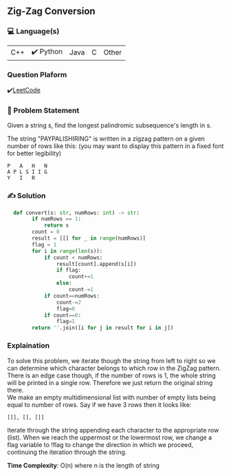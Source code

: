## Zig-Zag Conversion

### 💻 Language(s)

<table>
    <tr>
        <td> C++</td>
        <td>✔️ Python</td>
        <td> Java</td>
        <td>  C</td>
        <td>  Other</td>
    </tr>
</table>

### Question Plaform

✔️[LeetCode](https://leetcode.com/problems/zigzag-conversion/)

### 📖 Problem Statement

Given a string s, find the longest palindromic subsequence's length in s.

The string "PAYPALISHIRING" is written in a zigzag pattern on a given number of rows like this: (you may want to display this pattern in a fixed font for better legibility)
```
P   A   H   N
A P L S I I G
Y   I   R
```

### ✍️ Solution

```Python
  def convert(s: str, numRows: int) -> str:
        if numRows == 1:
            return s
        count = 0
        result = [[] for _ in range(numRows)]
        flag = 1
        for i in range(len(s)):
            if count < numRows:
                result[count].append(s[i])
                if flag:
                    count+=1
                else:
                    count-=1
            if count==numRows:
                count-=2
                flag=0
            if count==0:
                flag=1
        return ''.join([i for j in result for i in j])
```

### Explaination
To solve this problem, we iterate though the string from left to right so we can determine which character belongs to which row in the ZigZag pattern.<br> 
There is an edge case though, if the number of rows is 1, the whole string will be printed in a single row. Therefore we just return the original string there.<br>
We make an empty multidimensional list with number of empty lists being equal to number of rows. Say if we have 3 rows then it looks like: 
```
[[], [], []]
```
Iterate through the string appending each character to the appropriate row (list). When we reach the uppermost or the lowermost row, we change a flag variable to 
!flag to change the direction in which we proceed, continuing the iteration through the string.

**Time Complexity**: O(n) where n is the length of string
